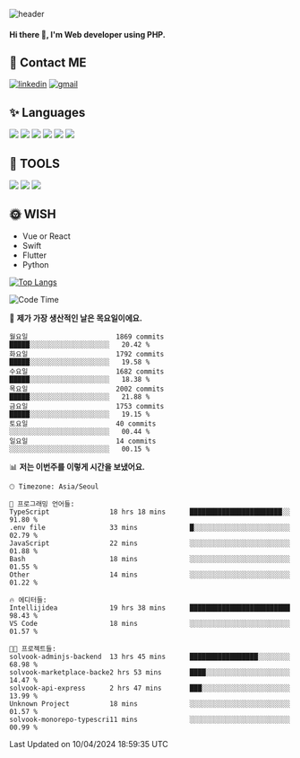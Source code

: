 ![header](https://capsule-render.vercel.app/api?type=waving&color=auto&height=300&section=header&text=Elin&fontSize=90&animation=twinkling)

#### Hi there 👋, I'm <b>Web developer</b> using PHP. ####

<!--
- 🔭 I’m currently working on Uniwill
- 🌱 I’m currently learning Vue or React or Python.
-->

<!---#### I am PHP developer --->

## 💌 Contact ME ###
[<img src='https://img.shields.io/badge/-EunjiKo-%230A66C2?style=flat-square&logo=LinkedIn&logoColor=white' alt='linkedin'>](https://www.linkedin.com/in/https://www.linkedin.com/in/eunji-ko-00a907164//)  [<img src='https://img.shields.io/badge/-einee214%40gmail.com-%23EA4335?style=flat-square&logo=Gmail&logoColor=white' alt='gmail'>](einee214@gmail.com)  


## ✨ Languages
<img src='https://img.shields.io/badge/-PHP-%23777BB4?style=for-the-badge&logo=PHP&logoColor=white'> <img src='https://img.shields.io/badge/-Laravel-%23FF2D20?style=for-the-badge&logo=Laravel&logoColor=white'> <img src='https://img.shields.io/badge/Jquery-%230769AD?style=for-the-badge&logo=Jquery&logoColor=white'> <img src='https://img.shields.io/badge/CSS3-%231572B6?style=for-the-badge&logo=CSS3&logoColor=white'> <img src='https://img.shields.io/badge/Bootstrap-%237952B3?style=for-the-badge&logo=Bootstrap&logoColor=white' > <img src='https://img.shields.io/badge/MySQL-%234479A1?style=for-the-badge&logo=MySQL&logoColor=white' >

## 🌷 TOOLS
<img src='https://img.shields.io/badge/PHPSTORM-%23000000?style=for-the-badge&logo=PhpStorm&logoColor=white' > <img src='https://img.shields.io/badge/GitLab-%23FCA121?style=for-the-badge&logo=GitLab&logoColor=white' > <img src='https://img.shields.io/badge/GitHub-%23181717?style=for-the-badge&logo=GitHub&logoColor=white'>


## 🌞 WISH
- Vue or React
- Swift
- Flutter
- Python


[![Top Langs](https://github-readme-stats.vercel.app/api/top-langs/?username=ein214&layout=compact)](https://github.com/anuraghazra/github-readme-stats)

<!--START_SECTION:waka-->
![Code Time](http://img.shields.io/badge/Code%20Time-3%2C392%20hrs%2044%20mins-blue)

📅 **제가 가장 생산적인 날은 목요일이에요.** 

```text
월요일                      1869 commits        █████░░░░░░░░░░░░░░░░░░░░   20.42 % 
화요일                      1792 commits        █████░░░░░░░░░░░░░░░░░░░░   19.58 % 
수요일                      1682 commits        █████░░░░░░░░░░░░░░░░░░░░   18.38 % 
목요일                      2002 commits        █████░░░░░░░░░░░░░░░░░░░░   21.88 % 
금요일                      1753 commits        █████░░░░░░░░░░░░░░░░░░░░   19.15 % 
토요일                      40 commits          ░░░░░░░░░░░░░░░░░░░░░░░░░   00.44 % 
일요일                      14 commits          ░░░░░░░░░░░░░░░░░░░░░░░░░   00.15 % 
```


📊 **저는 이번주를 이렇게 시간을 보냈어요.** 

```text
🕑︎ Timezone: Asia/Seoul

💬 프로그래밍 언어들: 
TypeScript               18 hrs 18 mins      ███████████████████████░░   91.80 % 
.env file                33 mins             █░░░░░░░░░░░░░░░░░░░░░░░░   02.79 % 
JavaScript               22 mins             ░░░░░░░░░░░░░░░░░░░░░░░░░   01.88 % 
Bash                     18 mins             ░░░░░░░░░░░░░░░░░░░░░░░░░   01.55 % 
Other                    14 mins             ░░░░░░░░░░░░░░░░░░░░░░░░░   01.22 % 

🔥 에디터들: 
Intellijidea             19 hrs 38 mins      █████████████████████████   98.43 % 
VS Code                  18 mins             ░░░░░░░░░░░░░░░░░░░░░░░░░   01.57 % 

🐱‍💻 프로젝트들: 
solvook-adminjs-backend  13 hrs 45 mins      █████████████████░░░░░░░░   68.98 % 
solvook-marketplace-backe2 hrs 53 mins       ████░░░░░░░░░░░░░░░░░░░░░   14.47 % 
solvook-api-express      2 hrs 47 mins       ███░░░░░░░░░░░░░░░░░░░░░░   13.99 % 
Unknown Project          18 mins             ░░░░░░░░░░░░░░░░░░░░░░░░░   01.57 % 
solvook-monorepo-typescri11 mins             ░░░░░░░░░░░░░░░░░░░░░░░░░   00.99 % 
```


 Last Updated on 10/04/2024 18:59:35 UTC
<!--END_SECTION:waka-->

<!---![GitHub stats](https://github-readme-stats.vercel.app/api?username=ein214&show_icons=true&theme=dracula)  --->



